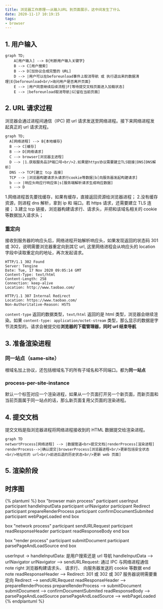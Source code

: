 ```yaml
---
title: 浏览器工作原理——从输入URL 到页面展示，这中间发生了什么
date: 2020-11-17 10:19:15
tags:
- browser
---
```


## 1. 用户输入
```mermaid
graph TD;
    A[用户输入] --> B{判断用户输入关键字}
    B --> C[用户搜索]
    B --> D[加协议合成完整的 URL]
    D --> |用户可以在beforeunload事件上取消导航 或 执行退出来的数据清理|E{beforeunload<br/>询问用户是否离开页面}
    E --> |用户同意继续后续流程|F[等待提交文档页面进入加载状态]
    E --> |beforeunload取消导航|G[留在当前页面]
```
<!--more-->
## 2. URL 请求过程
浏览器会通过进程间通信（IPC) 把 url 请求发送至网络进程。接下来网络进程发起真正的 url 请求流程。
```mermaid
graph TD;
  A[网络进程] --> B{本地缓存}
  B --> C[缓存]
  B --> D[网络请求]
  C --> browser[浏览器主进程]
  D --> |1.获取服务品IP端口号<br/>2.如果是https协议需要建立TLS链接|DNS[DNS解析]
  DNS --> TCP[建立 tcp 连接]
  TCP --> |浏览器构建请求头请求行cookie等数据|b[向服务器发起构建请求]
  b --> |响应头响应行响应体|s[服务端解析请求生成响应数据]
  s --> D
```
1.网络进程首先要找缓存，如果有缓存，直接返回资源给浏览器进程；
2.没有缓存资源，则进程 dns 解析，拿到 ip 和 端口。若 https 请求，还需要建立 TLS 连接；
3.建立 tcp 链接，浏览器构建请求行、请求头，并把和该域名相关的 cookie 等数据加入请求头；
### 重定向
接收到服务器的响应头后，网络进程开始解析响应头，如果发现返回的状态码 301 或 302，说明需要浏览器重定向到其它 url, 这里网络进程会从响应头的 location 字段中读取重定向的地址，再次发起请求。
```
HTTP/1.1 302 Found
Server: Tengine
Date: Tue, 17 Nov 2020 09:05:14 GMT
Content-Type: text/html
Content-Length: 258
Connection: keep-alive
Location: http://www.taobao.com/
```

```
HTTP/1.1 307 Internal Redirect
Location: https://www.taobao.com/
Non-Authoritative-Reason: HSTS
```
`content-type` 返回的数据类型，`text/html` 返回的是 html 类型，浏览器会继续渲染。如果 `content-type: application/octet-stream` 类型，那么显示的数据是字节流类型的。请求会被提交给**浏览器的下载管理器，同时 url 结束导航**

## 3. 准备渲染进程
### 同一站点（same-site）
根域名加上协议，还包括根域名下的所有子域名和不同端口。都为**同一站点**

### process-per-site-instance
默认一个标签对应一个渲染进程，如果从一个页面打开另一个新页面，而新页面和当前页面属于同一站点的话，那么新页面复用父页面的渲染进程。

## 4. 提交文档
提交文档是指浏览器进程将网络进程接收到的 HTML 数据提交给渲染进程。
```mermaid
graph TD
networtProcess[网络进程] --> |数据管道<br>提交文档|renderProcess[渲染进程]
renderProcess-->|确认提交|browserProcess[浏览器进程<br/>更新包括安全状态<br/>地址栏的 url<br/>前进后退的历史状态<br/>更新 web 页面]
```

## 5. 渲染阶段

## 时序图
{% plantuml %}
box "browser main process"
participant userInput
participant handleInputData
participant urlNavigator
participant Redirect
participant prepareRenderProcess
participant confirmDocumentSubmited
participant webPageLoaded
end box

box "network process"
participant sendURLRequest
participant readResponseHeader
participant readResponseBody
end box

box "render process"
participant submitDocument
participant parsePageAndLoadSource
end box

userInput -> handleInputData: 是用户搜索还是 url 导航
handleInputData --> urlNavigator
urlNavigator --> sendURLRequest: 通过 IPC 与网络进程通信
note right
浏览器构建请求头、
请求行、
向服务器发送的 cookie
等数据
end note
readResponseHeader --> Redirect: 301 或 302 或 307 服务器说明需要重定向
Redirect --> sendURLRequest
readResponseHeader --> prepareRenderProcess
prepareRenderProcess --> submitDocument
submitDocument --> confirmDocumentSubmited
readResponseBody --> parsePageAndLoadSource
parsePageAndLoadSource --> webPageLoaded
{% endplantuml %}
